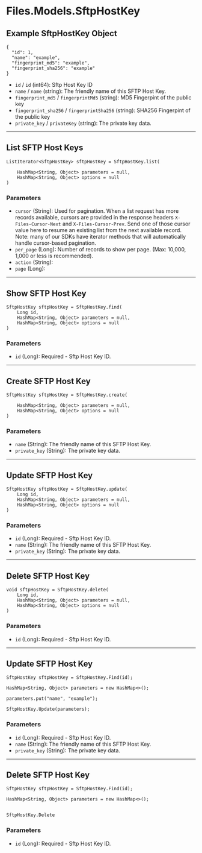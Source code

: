 # Files.Models.SftpHostKey

## Example SftpHostKey Object

```
{
  "id": 1,
  "name": "example",
  "fingerprint_md5": "example",
  "fingerprint_sha256": "example"
}
```

* `id` / `id`  (int64): Sftp Host Key ID
* `name` / `name`  (string): The friendly name of this SFTP Host Key.
* `fingerprint_md5` / `fingerprintMd5`  (string): MD5 Fingerpint of the public key
* `fingerprint_sha256` / `fingerprintSha256`  (string): SHA256 Fingerpint of the public key
* `private_key` / `privateKey`  (string): The private key data.


---

## List SFTP Host Keys

```
ListIterator<SftpHostKey> sftpHostKey = SftpHostKey.list(
    
    HashMap<String, Object> parameters = null,
    HashMap<String, Object> options = null
)
```

### Parameters

* `cursor` (String): Used for pagination.  When a list request has more records available, cursors are provided in the response headers `X-Files-Cursor-Next` and `X-Files-Cursor-Prev`.  Send one of those cursor value here to resume an existing list from the next available record.  Note: many of our SDKs have iterator methods that will automatically handle cursor-based pagination.
* `per_page` (Long): Number of records to show per page.  (Max: 10,000, 1,000 or less is recommended).
* `action` (String): 
* `page` (Long): 


---

## Show SFTP Host Key

```
SftpHostKey sftpHostKey = SftpHostKey.find(
    Long id, 
    HashMap<String, Object> parameters = null,
    HashMap<String, Object> options = null
)
```

### Parameters

* `id` (Long): Required - Sftp Host Key ID.


---

## Create SFTP Host Key

```
SftpHostKey sftpHostKey = SftpHostKey.create(
    
    HashMap<String, Object> parameters = null,
    HashMap<String, Object> options = null
)
```

### Parameters

* `name` (String): The friendly name of this SFTP Host Key.
* `private_key` (String): The private key data.


---

## Update SFTP Host Key

```
SftpHostKey sftpHostKey = SftpHostKey.update(
    Long id, 
    HashMap<String, Object> parameters = null,
    HashMap<String, Object> options = null
)
```

### Parameters

* `id` (Long): Required - Sftp Host Key ID.
* `name` (String): The friendly name of this SFTP Host Key.
* `private_key` (String): The private key data.


---

## Delete SFTP Host Key

```
void sftpHostKey = SftpHostKey.delete(
    Long id, 
    HashMap<String, Object> parameters = null,
    HashMap<String, Object> options = null
)
```

### Parameters

* `id` (Long): Required - Sftp Host Key ID.


---

## Update SFTP Host Key

```
SftpHostKey sftpHostKey = SftpHostKey.Find(id);

HashMap<String, Object> parameters = new HashMap<>();

parameters.put("name", "example");

SftpHostKey.Update(parameters);
```

### Parameters

* `id` (Long): Required - Sftp Host Key ID.
* `name` (String): The friendly name of this SFTP Host Key.
* `private_key` (String): The private key data.


---

## Delete SFTP Host Key

```
SftpHostKey sftpHostKey = SftpHostKey.Find(id);

HashMap<String, Object> parameters = new HashMap<>();


SftpHostKey.Delete
```

### Parameters

* `id` (Long): Required - Sftp Host Key ID.
